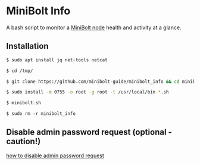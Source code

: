 # MiniBolt Info

A bash script to monitor a [MiniBolt node](https://v2.minibolt.info) health and activity at a glance.

## Installation

  ```sh
  $ sudo apt install jq net-tools netcat
  ```

  ```sh
  $ cd /tmp/
  ```

  ```sh
  $ git clone https://github.com/minibolt-guide/minibolt_info && cd minibolt_info
  ```

  ```sh
  $ sudo install -m 0755 -o root -g root -t /usr/local/bin *.sh
  ```

  ```sh
  $ minibolt.sh
  ```

  ```
  $ sudo rm -r minibolt_info
  ```

## Disable admin password request (optional -caution!)

[how to disable admin password request](https://v2.minibolt.info/bonus-guides/system/ssh-keys#disable-admin-password-request-optional-caution)
